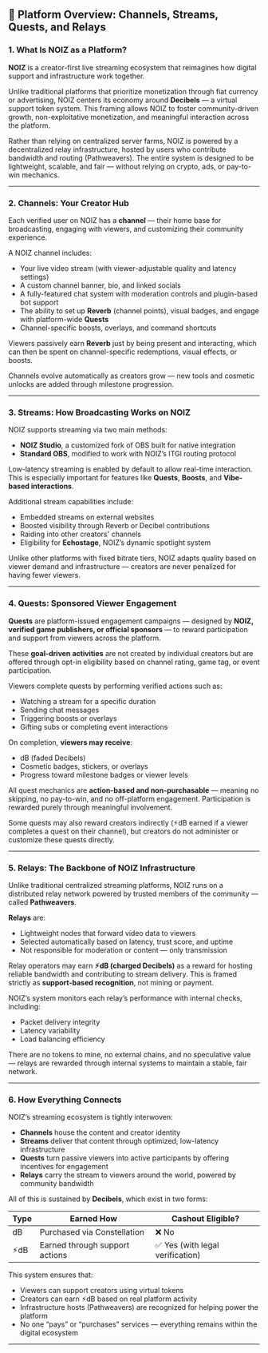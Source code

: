 ## 🧱 Platform Overview: Channels, Streams, Quests, and Relays

### 1. What Is NOIZ as a Platform?

**NOIZ** is a creator-first live streaming ecosystem that reimagines how digital support and infrastructure work together.

Unlike traditional platforms that prioritize monetization through fiat currency or advertising, NOIZ centers its economy around **Decibels** — a virtual support token system. This framing allows NOIZ to foster community-driven growth, non-exploitative monetization, and meaningful interaction across the platform.

Rather than relying on centralized server farms, NOIZ is powered by a decentralized relay infrastructure, hosted by users who contribute bandwidth and routing (Pathweavers). The entire system is designed to be lightweight, scalable, and fair — without relying on crypto, ads, or pay-to-win mechanics.

---

### 2. Channels: Your Creator Hub

Each verified user on NOIZ has a **channel** — their home base for broadcasting, engaging with viewers, and customizing their community experience.

A NOIZ channel includes:

* Your live video stream (with viewer-adjustable quality and latency settings)
* A custom channel banner, bio, and linked socials
* A fully-featured chat system with moderation controls and plugin-based bot support
* The ability to set up **Reverb** (channel points), visual badges, and engage with platform-wide **Quests**
* Channel-specific boosts, overlays, and command shortcuts

Viewers passively earn **Reverb** just by being present and interacting, which can then be spent on channel-specific redemptions, visual effects, or boosts.

Channels evolve automatically as creators grow — new tools and cosmetic unlocks are added through milestone progression.

---

### 3. Streams: How Broadcasting Works on NOIZ

NOIZ supports streaming via two main methods:

* **NOIZ Studio**, a customized fork of OBS built for native integration
* **Standard OBS**, modified to work with NOIZ’s ITGl routing protocol

Low-latency streaming is enabled by default to allow real-time interaction. This is especially important for features like **Quests**, **Boosts**, and **Vibe-based interactions**.

Additional stream capabilities include:

* Embedded streams on external websites
* Boosted visibility through Reverb or Decibel contributions
* Raiding into other creators' channels
* Eligibility for **Echostage**, NOIZ’s dynamic spotlight system

Unlike other platforms with fixed bitrate tiers, NOIZ adapts quality based on viewer demand and infrastructure — creators are never penalized for having fewer viewers.

---

### 4. Quests: Sponsored Viewer Engagement

**Quests** are platform-issued engagement campaigns — designed by **NOIZ, verified game publishers, or official sponsors** — to reward participation and support from viewers across the platform.

These **goal-driven activities** are not created by individual creators but are offered through opt-in eligibility based on channel rating, game tag, or event participation.

Viewers complete quests by performing verified actions such as:

* Watching a stream for a specific duration
* Sending chat messages
* Triggering boosts or overlays
* Gifting subs or completing event interactions

On completion, **viewers may receive**:

* dB (faded Decibels)
* Cosmetic badges, stickers, or overlays
* Progress toward milestone badges or viewer levels

All quest mechanics are **action-based and non-purchasable** — meaning no skipping, no pay-to-win, and no off-platform engagement. Participation is rewarded purely through meaningful involvement.

Some quests may also reward creators indirectly (⚡︎dB earned if a viewer completes a quest on their channel), but creators do not administer or customize these quests directly.

---

### 5. Relays: The Backbone of NOIZ Infrastructure

Unlike traditional centralized streaming platforms, NOIZ runs on a distributed relay network powered by trusted members of the community — called **Pathweavers**.

**Relays** are:

* Lightweight nodes that forward video data to viewers
* Selected automatically based on latency, trust score, and uptime
* Not responsible for moderation or content — only transmission

Relay operators may earn **⚡︎dB (charged Decibels)** as a reward for hosting reliable bandwidth and contributing to stream delivery. This is framed strictly as **support-based recognition**, not mining or payment.

NOIZ’s system monitors each relay’s performance with internal checks, including:

* Packet delivery integrity
* Latency variability
* Load balancing efficiency

There are no tokens to mine, no external chains, and no speculative value — relays are rewarded through internal systems to maintain a stable, fair network.

---

### 6. How Everything Connects

NOIZ’s streaming ecosystem is tightly interwoven:

* **Channels** house the content and creator identity
* **Streams** deliver that content through optimized, low-latency infrastructure
* **Quests** turn passive viewers into active participants by offering incentives for engagement
* **Relays** carry the stream to viewers around the world, powered by community bandwidth

All of this is sustained by **Decibels**, which exist in two forms:

| Type | Earned How                     | Cashout Eligible?               |
| ---- | ------------------------------ | ------------------------------- |
| dB   | Purchased via Constellation    | ❌ No                            |
| ⚡︎dB | Earned through support actions | ✅ Yes (with legal verification) |

This system ensures that:

* Viewers can support creators using virtual tokens
* Creators can earn ⚡︎dB based on real platform activity
* Infrastructure hosts (Pathweavers) are recognized for helping power the platform
* No one “pays” or “purchases” services — everything remains within the digital ecosystem

---
